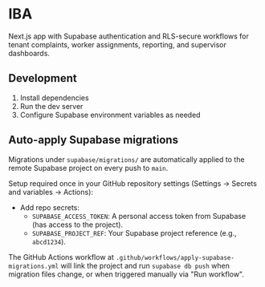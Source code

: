 # IBA

Next.js app with Supabase authentication and RLS-secure workflows for tenant complaints, worker assignments, reporting, and supervisor dashboards.

## Development

1. Install dependencies
2. Run the dev server
3. Configure Supabase environment variables as needed

## Auto-apply Supabase migrations

Migrations under `supabase/migrations/` are automatically applied to the remote Supabase project on every push to `main`.

Setup required once in your GitHub repository settings (Settings → Secrets and variables → Actions):

- Add repo secrets:
	- `SUPABASE_ACCESS_TOKEN`: A personal access token from Supabase (has access to the project).
	- `SUPABASE_PROJECT_REF`: Your Supabase project reference (e.g., `abcd1234`).

The GitHub Actions workflow at `.github/workflows/apply-supabase-migrations.yml` will link the project and run `supabase db push` when migration files change, or when triggered manually via "Run workflow".


